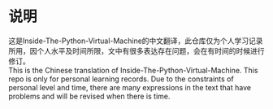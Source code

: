 # 说明
这是Inside-The-Python-Virtual-Machine的中文翻译，此仓库仅为个人学习记录所用，因个人水平及时间所限，文中有很多表达存在问题，会在有时间的时候进行修订。  
This is the Chinese translation of Inside-The-Python-Virtual-Machine. This repo is only for personal learning records. Due to the constraints of personal level and time, there are many expressions in the text that have problems and will be revised when there is time.
